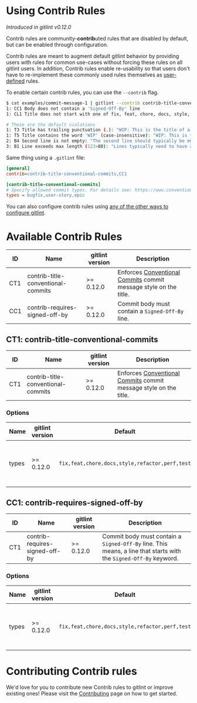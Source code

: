 # Using Contrib Rules
_Introduced in gitlint v0.12.0_

Contrib rules are community-**contrib**uted rules that are disabled by default, but can be enabled through configuration.

Contrib rules are meant to augment default gitlint behavior by providing users with rules for common use-cases without
forcing these rules on all gitlint users. In addition, Contrib rules enable re-usability so that users don't have to
re-implement these commonly used rules themselves as [user-defined](user_defined_rules) rules.

To enable certain contrib rules, you can use the ```--contrib``` flag.
```sh
$ cat examples/commit-message-1 | gitlint --contrib contrib-title-conventional-commits,CC1
1: CC1 Body does not contain a 'Signed-Off-By' line
1: CL1 Title does not start with one of fix, feat, chore, docs, style, refactor, perf, test: "WIP: This is the title of a commit message."

# These are the default violations
1: T3 Title has trailing punctuation (.): "WIP: This is the title of a commit message."
1: T5 Title contains the word 'WIP' (case-insensitive): "WIP: This is the title of a commit message."
2: B4 Second line is not empty: "The second line should typically be empty"
3: B1 Line exceeds max length (123>80): "Lines typically need to have a max length, meaning that they can't exceed a preset number of characters, usually 80 or 120."
```

Same thing using a ```.gitlint``` file:

```ini
[general]
contrib=contrib-title-conventional-commits,CC1

[contrib-title-conventional-commits]
# Specify allowed commit types. For details see: https://www.conventionalcommits.org/
types = bugfix,user-story,epic
```

You can also configure contrib rules using [any of the other ways to configure gitlint](configuration.md).

# Available Contrib Rules

ID    | Name                                | gitlint version   | Description
------|-------------------------------------|------------------ |-------------------------------------------
CT1   | contrib-title-conventional-commits  | >= 0.12.0         | Enforces [Conventional Commits](https://www.conventionalcommits.org/) commit message style on the title.
CC1   | contrib-requires-signed-off-by      | >= 0.12.0         | Commit body must contain a `Signed-Off-By` line.

## CT1: contrib-title-conventional-commits ##

ID    | Name                                  | gitlint version    | Description
------|---------------------------------------|--------------------|-------------------------------------------
CT1   | contrib-title-conventional-commits    | >= 0.12.0          | Enforces [Conventional Commits](https://www.conventionalcommits.org/) commit message style on the title.

### Options ###

Name           | gitlint version    | Default      | Description
---------------|--------------------|--------------|----------------------------------
types          | >= 0.12.0          | `fix,feat,chore,docs,style,refactor,perf,test` | Comma separated list of allowed commit types.


## CC1: contrib-requires-signed-off-by ##

ID    | Name                                  | gitlint version    | Description
------|---------------------------------------|--------------------|-------------------------------------------
CT1   | contrib-requires-signed-off-by        | >= 0.12.0          | Commit body must contain a `Signed-Off-By` line. This means, a line that starts with the `Signed-Off-By` keyword.

### Options ###

Name           | gitlint version    | Default      | Description
---------------|--------------------|--------------|----------------------------------
types          | >= 0.12.0          | `fix,feat,chore,docs,style,refactor,perf,test` | Comma separated list of allowed commit types.



# Contributing Contrib rules
We'd love for you to contribute new Contrib rules to gitlint or improve existing ones! Please visit the [Contributing](contributing) page on how to get started.
